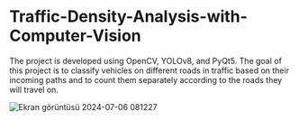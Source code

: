 # Traffic-Density-Analysis-with-Computer-Vision

The project is developed using OpenCV, YOLOv8, and PyQt5. The goal of this project is to classify vehicles on different roads in traffic based on their incoming paths and to count them separately according to the roads they will travel on.

![Ekran görüntüsü 2024-07-06 081227](https://github.com/user-attachments/assets/f693acb4-518e-4e71-8420-5039cb685e31)
